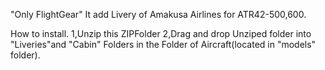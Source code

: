 "Only FlightGear"
It add Livery of Amakusa Airlines for 
ATR42-500,600.

How to install.
1,Unzip this ZIPFolder
2,Drag and drop Unziped folder into "Liveries"and "Cabin" Folders in the Folder of Aircraft(located in "models" folder).
